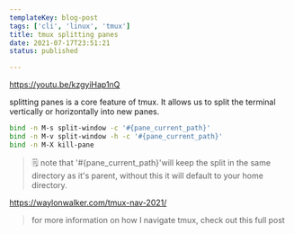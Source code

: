 ```yaml
---
templateKey: blog-post
tags: ['cli', 'linux', 'tmux']
title: tmux splitting panes
date: 2021-07-17T23:51:21
status: published

---
```


https://youtu.be/kzgyiHap1nQ

splitting panes is a core feature of tmux.  It allows us to split the terminal
vertically or horizontally into new panes.

``` bash
bind -n M-s split-window -c '#{pane_current_path}'
bind -n M-v split-window -h -c '#{pane_current_path}'
bind -n M-X kill-pane
```

> 🗒️ note that  '#{pane_current_path}'will keep the split in the same directory
> as it's parent, without this it will default to your home directory.


https://waylonwalker.com/tmux-nav-2021/

> for more information on how I navigate tmux, check out this full post
